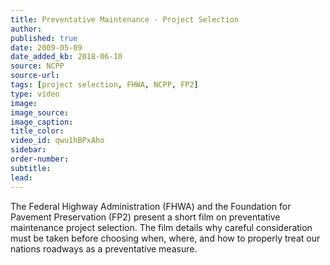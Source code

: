 ```yaml
---
title: Preventative Maintenance - Project Selection
author:
published: true
date: 2009-05-09
date_added_kb: 2018-06-10
source: NCPP
source-url:
tags: [project selection, FHWA, NCPP, FP2]
type: video
image:
image_source:
image_caption:
title_color:
video_id: qwu1hBPxAho
sidebar:
order-number:
subtitle:
lead:
---
```


The Federal Highway Administration (FHWA) and the Foundation for Pavement Preservation (FP2) present a short film on preventative maintenance project selection. The film details why careful consideration must be taken before choosing when, where, and how to properly treat our nations roadways as a preventative measure.
<!--more-->
